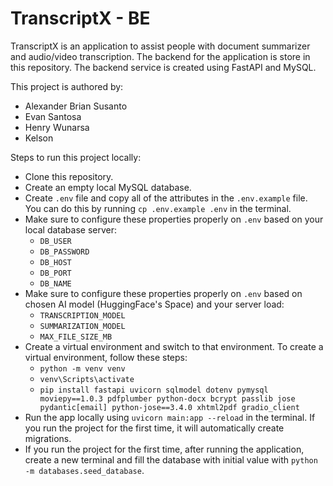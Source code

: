 # TranscriptX - BE

TranscriptX is an application to assist people with document summarizer and audio/video transcription. The backend for the application is store in this repository. The backend service is created using FastAPI and MySQL.

This project is authored by:

- Alexander Brian Susanto
- Evan Santosa
- Henry Wunarsa
- Kelson

Steps to run this project locally:

- Clone this repository.
- Create an empty local MySQL database.
- Create `.env` file and copy all of the attributes in the `.env.example` file. You can do this by running `cp .env.example .env` in the terminal.
- Make sure to configure these properties properly on `.env` based on your local database server:
  - `DB_USER`
  - `DB_PASSWORD`
  - `DB_HOST`
  - `DB_PORT`
  - `DB_NAME`
- Make sure to configure these properties properly on `.env` based on chosen AI model (HuggingFace's Space) and your server load:
  - `TRANSCRIPTION_MODEL`
  - `SUMMARIZATION_MODEL`
  - `MAX_FILE_SIZE_MB`
- Create a virtual environment and switch to that environment. To create a virtual environment, follow these steps:
  - `python -m venv venv`
  - `venv\Scripts\activate`
  - `pip install fastapi uvicorn sqlmodel dotenv pymysql moviepy==1.0.3 pdfplumber python-docx bcrypt passlib jose pydantic[email] python-jose==3.4.0 xhtml2pdf gradio_client`
- Run the app locally using `uvicorn main:app --reload` in the terminal. If you run the project for the first time, it will automatically create migrations.
- If you run the project for the first time, after running the application, create a new terminal and fill the database with initial value with `python -m databases.seed_database`.
